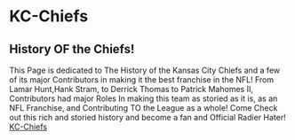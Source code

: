 # KC-Chiefs

## History OF the Chiefs!

This Page is dedicated to The History of the Kansas City Chiefs and a few of its major Contributors in making it the best franchise in the NFL! From Lamar Hunt,Hank Stram, to Derrick Thomas to Patrick Mahomes II, Contributors had major Roles In making this team as storied as it is, as an NFL Franchise, and Contributing TO the League as a whole! Come Check out this rich and storied history and become a fan and Official Radier Hater!
<a href= "C:\Users\caseb\OneDrive\Documents\GitHub\KC-Chiefs\index.html"> KC-Chiefs</a>